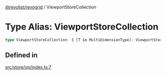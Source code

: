 [@revolist/revogrid](README.md) / ViewportStoreCollection

# Type Alias: ViewportStoreCollection

```ts
type ViewportStoreCollection: { [T in MultiDimensionType]: ViewportStore };
```

## Defined in

[src/store/vp/index.ts:7](https://github.com/revolist/revogrid/blob/80825bf77a49d260f052f2584a0efe930c2da0d3/src/store/vp/index.ts#L7)
